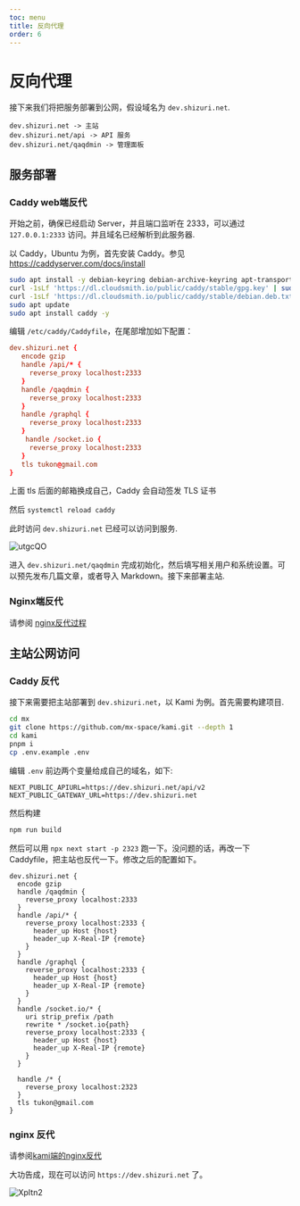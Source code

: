 ```yaml
---
toc: menu
title: 反向代理
order: 6
---
```


# 反向代理

接下来我们将把服务部署到公网，假设域名为 `dev.shizuri.net`.

```
dev.shizuri.net -> 主站
dev.shizuri.net/api -> API 服务
dev.shizuri.net/qaqdmin -> 管理面板
```
## 服务部署
### Caddy web端反代
开始之前，确保已经启动 Server，并且端口监听在 2333，可以通过 `127.0.0.1:2333` 访问。并且域名已经解析到此服务器.

以 Caddy，Ubuntu 为例，首先安装 Caddy。参见 <https://caddyserver.com/docs/install>

```bash
sudo apt install -y debian-keyring debian-archive-keyring apt-transport-https
curl -1sLf 'https://dl.cloudsmith.io/public/caddy/stable/gpg.key' | sudo tee /etc/apt/trusted.gpg.d/caddy-stable.asc
curl -1sLf 'https://dl.cloudsmith.io/public/caddy/stable/debian.deb.txt' | sudo tee /etc/apt/sources.list.d/caddy-stable.list
sudo apt update
sudo apt install caddy -y
```

编辑 `/etc/caddy/Caddyfile`，在尾部增加如下配置：

```conf
dev.shizuri.net {
   encode gzip
   handle /api/* {
     reverse_proxy localhost:2333
   }
   handle /qaqdmin {
     reverse_proxy localhost:2333
   }
   handle /graphql {
     reverse_proxy localhost:2333
   }
    handle /socket.io {
     reverse_proxy localhost:2333
   }
   tls tukon@gmail.com
}
```

<Alert type="info">
<p>上面 tls 后面的邮箱换成自己，Caddy 会自动签发 TLS 证书</p>
</Alert>

然后 `systemctl reload caddy`

此时访问 `dev.shizuri.net` 已经可以访问到服务.

![utgcQO](https://cdn.jsdelivr.net/gh/mx-space/docs-images@master/images/utgcQO.png)

进入 `dev.shizuri.net/qaqdmin` 完成初始化，然后填写相关用户和系统设置。可以预先发布几篇文章，或者导入 Markdown。接下来部署主站.
### Nginx端反代
请参阅 [nginx反代过程](/guide/0_to_install_mx-space#%E5%8F%8D%E4%BB%A3%E5%90%8E%E7%AB%AF)
## 主站公网访问
###  Caddy 反代
接下来需要把主站部署到 `dev.shizuri.net`，以 Kami 为例。首先需要构建项目.

```bash
cd mx
git clone https://github.com/mx-space/kami.git --depth 1
cd kami
pnpm i
cp .env.example .env
```

编辑 `.env` 前边两个变量给成自己的域名，如下:

```
NEXT_PUBLIC_APIURL=https://dev.shizuri.net/api/v2
NEXT_PUBLIC_GATEWAY_URL=https://dev.shizuri.net
```

然后构建

```bash
npm run build
```

然后可以用 `npx next start -p 2323` 跑一下。没问题的话，再改一下 Caddyfile，把主站也反代一下。修改之后的配置如下。

```
dev.shizuri.net {
  encode gzip
  handle /qaqdmin {
    reverse_proxy localhost:2333
  }
  handle /api/* {
    reverse_proxy localhost:2333 {
      header_up Host {host}
      header_up X-Real-IP {remote}
    }
  }
  handle /graphql {
    reverse_proxy localhost:2333 {
      header_up Host {host}
      header_up X-Real-IP {remote}
    }
  }
  handle /socket.io/* {
    uri strip_prefix /path
    rewrite * /socket.io{path}
    reverse_proxy localhost:2333 {
      header_up Host {host}
      header_up X-Real-IP {remote}
    }
  }

  handle /* {
    reverse_proxy localhost:2323
  }
  tls tukon@gmail.com
}

```
### nginx 反代
请参阅[kami端的nginx反代](/guide/0_to_install_mx-space#%E5%8F%8D%E4%BB%A3%E5%89%8D%E7%AB%AF)

大功告成，现在可以访问 `https://dev.shizuri.net` 了。

![XpItn2](https://cdn.jsdelivr.net/gh/mx-space/docs-images@master/images/XpItn2.png)
